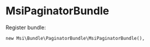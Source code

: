 MsiPaginatorBundle
==================

Register bundle:

    new Msi\Bundle\PaginatorBundle\MsiPaginatorBundle(),
